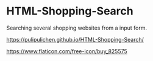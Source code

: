 # HTML-Shopping-Search
Searching several shopping websites from a input form.

https://pulipulichen.github.io/HTML-Shopping-Search/

https://www.flaticon.com/free-icon/buy_825575
